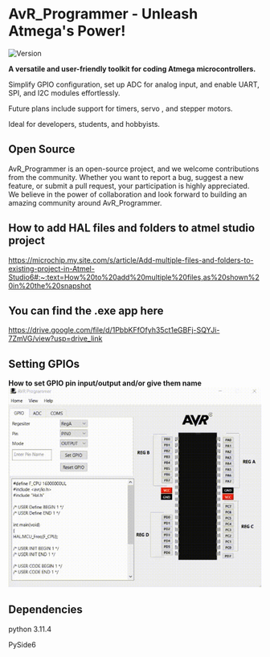 # AvR_Programmer - Unleash Atmega's Power!

![Version](https://img.shields.io/badge/Version-1.1-orange)

**A versatile and user-friendly toolkit for coding Atmega microcontrollers.**

Simplify GPIO configuration, set up ADC for analog input, and enable UART, SPI, and I2C modules effortlessly. 

Future plans include support for timers, servo , and stepper motors.

Ideal for developers, students, and hobbyists.
## Open Source

AvR_Programmer is an open-source project, and we welcome contributions from the community. 
Whether you want to report a bug, suggest a new feature, or submit a pull request, your participation is highly appreciated.
We believe in the power of collaboration and look forward to building an amazing community around AvR_Programmer.

## How to add HAL files and folders to atmel studio project
https://microchip.my.site.com/s/article/Add-multiple-files-and-folders-to-existing-project-in-Atmel-Studio6#:~:text=How%20to%20add%20multiple%20files,as%20shown%20in%20the%20snapshot

## You can find the .exe app here
https://drive.google.com/file/d/1PbbKFfOfyh35ct1eGBFj-SQYJi-7ZmVG/view?usp=drive_link

##  Setting GPIOs

**How to set GPIO pin input/output and/or give them name**
![Alt Text](SetIo.gif)


##  Dependencies
python 3.11.4 

PySide6
